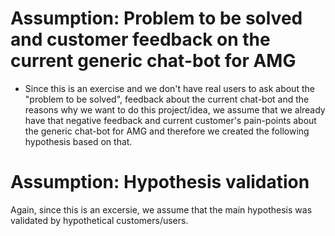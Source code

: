 

# Assumption: Problem to be solved and customer feedback on the current generic chat-bot for AMG

- Since this is an exercise and we don't have real users to ask about the "problem to be solved", feedback about the current chat-bot and the reasons why we want to do this project/idea, we assume that we already have that negative feedback and current customer's pain-points about the generic chat-bot for AMG and therefore we created the following hypothesis based on that.


# Assumption: Hypothesis validation

Again, since this is an excersie, we assume that the main hypothesis was validated by hypothetical customers/users.


